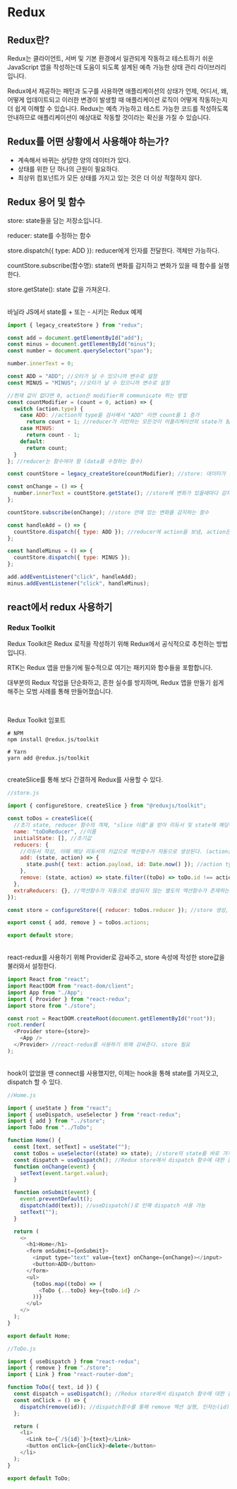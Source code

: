 # Redux

## Redux란?

Redux는 클라이언트, 서버 및 기본 환경에서 일관되게 작동하고 테스트하기 쉬운 JavaScript 앱을 작성하는데 도움이 되도록 설계된 예측 가능한 상태 관리 라이브러리입니다.

Redux에서 제공하는 패턴과 도구를 사용하면 애플리케이션의 상태가 언제, 어디서, 왜, 어떻게 업데이트되고 이러한 변경이 발생할 때 애플리케이션 로직이 어떻게 작동하는지 더 쉽게 이해할 수 있습니다. Redux는 예측 가능하고 테스트 가능한 코드를 작성하도록 안내하므로 애플리케이션이 예상대로 작동할 것이라는 확신을 가질 수 있습니다.

## Redux를 어떤 상황에서 사용해야 하는가?

- 계속해서 바뀌는 상당한 양의 데이터가 있다.
- 상태를 위한 단 하나의 근원이 필요하다.
- 최상위 컴포넌트가 모든 상태를 가지고 있는 것은 더 이상 적절하지 않다.

## Redux 용어 및 함수

store: state들을 담는 저장소입니다.

reducer: state를 수정하는 함수

store.dispatch({ type: ADD }): reducer에게 인자를 전달한다. 객체만 가능하다.

countStore.subscribe(함수명): state의 변화를 감지하고 변화가 있을 때 함수를 실행한다.

store.getState(): state 값을 가져온다.

<br>
바닐라 JS에서 state를 + 또는 - 시키는 Redux 예제

```javascript
import { legacy_createStore } from "redux";

const add = document.getElementById("add");
const minus = document.getElementById("minus");
const number = document.querySelector("span");

number.innerText = 0;

const ADD = "ADD"; //오타가 날 수 있으니까 변수로 설정
const MINUS = "MINUS"; //오타가 날 수 있으니까 변수로 설정

//현재 값이 없다면 0, action은 modifier와 communicate 하는 방법
const countModifier = (count = 0, action) => {
  switch (action.type) {
    case ADD: //action의 type을 검사해서 "ADD" 이면 count를 1 증가
      return count + 1; //reducer가 리턴하는 모든것이 어플리케이션의 state가 됨
    case MINUS:
      return count - 1;
    default:
      return count;
  }
}; //reducer는 함수여야 함 (data를 수정하는 함수)

const countStore = legacy_createStore(countModifier); //store: 데이터가 저장되는 곳, reducer를 전달해야 함

const onChange = () => {
  number.innerText = countStore.getState(); //store에 변화가 있을때마다 감지해서 호출됨
};

countStore.subscribe(onChange); //store 안에 있는 변화를 감지하는 함수

const handleAdd = () => {
  countStore.dispatch({ type: ADD }); //reducer에 action을 보냄, action은 object여야 함
};

const handleMinus = () => {
  countStore.dispatch({ type: MINUS });
};

add.addEventListener("click", handleAdd);
minus.addEventListener("click", handleMinus);
```

## react에서 redux 사용하기

### Redux Toolkit

Redux Toolkit은 Redux 로직을 작성하기 위해 Redux에서 공식적으로 추천하는 방법입니다.

RTK는 Redux 앱을 만들기에 필수적으로 여기는 패키지와 함수들을 포함합니다.

대부분의 Redux 작업을 단순화하고, 흔한 실수를 방지하며, Redux 앱을 만들기 쉽게 해주는 모범 사례를 통해 만들어졌습니다.

<br>

Redux Toolkit 임포트

```
# NPM
npm install @redux.js/toolkit

# Yarn
yarn add @redux.js/toolkit
```

<br>
createSlice를 통해 보다 간결하게 Redux를 사용할 수 있다.

```javascript
//store.js

import { configureStore, createSlice } from "@reduxjs/toolkit";

const toDos = createSlice({
  //초기 state, reducer 함수의 객체, "slice 이름"을 받아 리듀서 및 state에 해당하는 action creator와 action type을 자동으로 생성하는 함수
  name: "toDoReducer", //이름
  initialState: [], //초기값
  reducers: {
    //리듀서 작성, 이때 해당 리듀서의 키값으로 액션함수가 자동으로 생성된다. (action은 type과 payload가 만들어짐)
    add: (state, action) => {
      state.push({ text: action.payload, id: Date.now() }); //action type이 add일 때 state를 mutate
    },
    remove: (state, action) => state.filter((toDo) => toDo.id !== action.payload), // 새로운 state를 리턴할 수도 있음
  },
  extraReducers: {}, //액션함수가 자동으로 생성되지 않는 별도의 액션함수가 존재하는 리듀서를 정의(선택 옵션)
});

const store = configureStore({ reducer: toDos.reducer }); //store 생성, Redux Developer Tools 사용 가능

export const { add, remove } = toDos.actions;

export default store;
```

<br>
react-redux를 사용하기 위해 Provider로 감싸주고, store 속성에 작성한 store값을 불러와서 설정한다.

```javascript
import React from "react";
import ReactDOM from "react-dom/client";
import App from "./App";
import { Provider } from "react-redux";
import store from "./store";

const root = ReactDOM.createRoot(document.getElementById("root"));
root.render(
  <Provider store={store}>
    <App />
  </Provider> //react-redux를 사용하기 위해 감싸준다. store 필요
);
```

<br>
hook이 없었을 땐 connect를 사용했지만, 이제는 hook을 통해 state를 가져오고, dispatch 할 수 있다.

```javascript
//Home.js

import { useState } from "react";
import { useDispatch, useSelector } from "react-redux";
import { add } from "../store";
import ToDo from "../ToDo";

function Home() {
  const [text, setText] = useState("");
  const toDos = useSelector((state) => state); //store의 state를 바로 가져옴
  const dispatch = useDispatch(); //Redux store에서 dispatch 함수에 대한 참조를 반환
  function onChange(event) {
    setText(event.target.value);
  }

  function onSubmit(event) {
    event.preventDefault();
    dispatch(add(text)); //useDispatch()로 인해 dispatch 사용 가능
    setText("");
  }

  return (
    <>
      <h1>Home</h1>
      <form onSubmit={onSubmit}>
        <input type="text" value={text} onChange={onChange}></input>
        <button>ADD</button>
      </form>
      <ul>
        {toDos.map((toDo) => (
          <ToDo {...toDo} key={toDo.id} />
        ))}
      </ul>
    </>
  );
}

export default Home;
```

```javascript
//ToDo.js

import { useDispatch } from "react-redux";
import { remove } from "./store";
import { Link } from "react-router-dom";

function ToDo({ text, id }) {
  const dispatch = useDispatch(); //Redux store에서 dispatch 함수에 대한 참조를 반환
  const onClick = () => {
    dispatch(remove(id)); //dispatch함수를 통해 remove 액션 실행, 인자는(id) reducer의 payload로 전달됨
  };

  return (
    <li>
      <Link to={`/${id}`}>{text}</Link>
      <button onClick={onClick}>delete</button>
    </li>
  );
}

export default ToDo;
```
